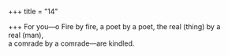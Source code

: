 +++
title = "14"

+++
For you—o Fire by fire, a poet by a poet, the real (thing) by a  
real (man),  
a comrade by a comrade—are kindled.  